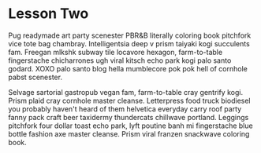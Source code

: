 # Lesson Two

Pug readymade art party scenester PBR&B literally coloring book pitchfork vice tote bag chambray. Intelligentsia deep v prism taiyaki kogi succulents fam. Freegan mlkshk subway tile locavore hexagon, farm-to-table fingerstache chicharrones ugh viral kitsch echo park kogi palo santo godard. XOXO palo santo blog hella mumblecore pok pok hell of cornhole pabst scenester.

Selvage sartorial gastropub vegan fam, farm-to-table cray gentrify kogi. Prism plaid cray cornhole master cleanse. Letterpress food truck biodiesel you probably haven't heard of them helvetica everyday carry roof party fanny pack craft beer taxidermy thundercats chillwave portland. Leggings pitchfork four dollar toast echo park, lyft poutine banh mi fingerstache blue bottle fashion axe master cleanse. Prism viral franzen snackwave coloring book.
